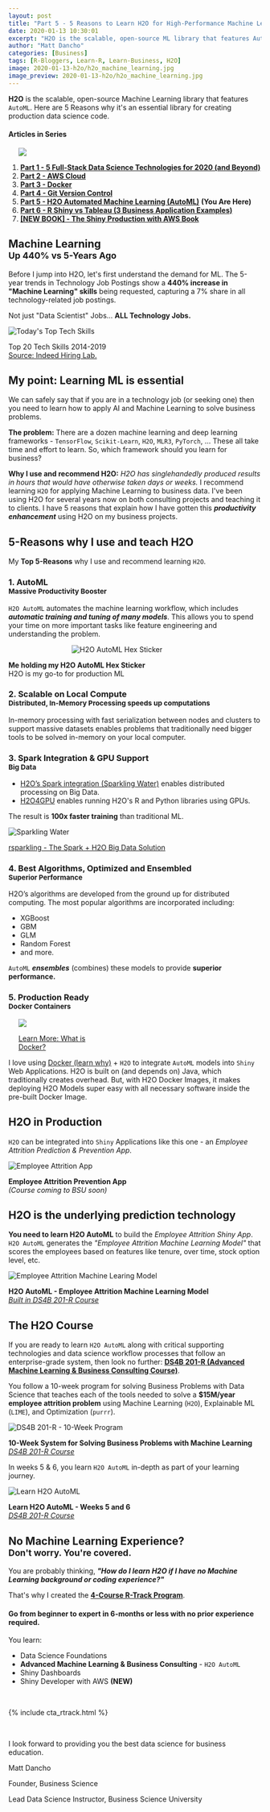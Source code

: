 ```yaml
---
layout: post
title: "Part 5 - 5 Reasons to Learn H2O for High-Performance Machine Learning"
date: 2020-01-13 10:30:01
excerpt: "H2O is the scalable, open-source ML library that features AutoML. Here's why it's an essential library for me (and you)."
author: "Matt Dancho"
categories: [Business]
tags: [R-Bloggers, Learn-R, Learn-Business, H2O]
image: 2020-01-13-h2o/h2o_machine_learning.jpg
image_preview: 2020-01-13-h2o/h2o_machine_learning.jpg
---
```


<p class="lead"><strong>H2O</strong> is the scalable, open-source Machine Learning library that features <code>AutoML</code>. Here are 5 Reasons why it's an essential library for creating production data science code.</p>


#### Articles in Series

<div class="pull-right hidden-xs" style="width:50%; margin-left:20px;">
  <img class="img-responsive" src="/assets/2020-01-13-h2o/h2o_machine_learning.jpg"> 
</div>

1. [__Part 1 - 5 Full-Stack Data Science Technologies for 2020 (and Beyond)__](https://www.business-science.io/business/2019/12/09/data-science-technologies.html)
2. [__Part 2 - AWS Cloud__ ](https://www.business-science.io/business/2019/11/13/data-science-with-aws.html)
3. [__Part 3 - Docker__](https://www.business-science.io/business/2019/11/22/docker-for-data-science.html)
4. [__Part 4 - Git Version Control__](https://www.business-science.io/business/2019/12/09/git-for-apps.html)
5. [__Part 5 - H2O Automated Machine Learning (AutoML)__](https://www.business-science.io/business/2020/01/13/five-reasons-to-learn-h2o-machine-learning.html) __(You Are Here)__
6. [__Part 6 - R Shiny vs Tableau (3 Business Application Examples)__](https://www.business-science.io/business/2020/03/09/shiny-vs-tableau.html) 
7. [__\[NEW BOOK\] - The Shiny Production with AWS Book__](https://www.business-science.io/business/2020/01/02/shiny-production-with-aws-docker-git-book.html)


<h2>Machine Learning<br><small><strong>Up 440%</strong> vs 5-Years Ago</small></h2>

Before I jump into H2O, let's first understand the demand for ML. The 5-year trends in Technology Job Postings show a __440% increase in "Machine Learning" skills__ being requested, capturing a 7% share in all technology-related job postings. 

Not just "Data Scientist" Jobs... __ALL Technology Jobs.__

![Today's Top Tech Skills](/assets/2019-12-09-data-science-technologies/indeed_tech_trends.jpg)

<p class="date text-center">
Top 20 Tech Skills 2014-2019 <br>
<a href="https://www.hiringlab.org/2019/11/19/todays-top-tech-skills/" target="_blank">Source: Indeed Hiring Lab.</a>
</p>

## My point: Learning ML is essential

We can safely say that if you are in a technology job (or seeking one) then you need to learn how to apply AI and Machine Learning to solve business problems. 

__The problem:__ There are a dozen machine learning and deep learning frameworks - `TensorFlow`, `Scikit-Learn`, `H2O`, `MLR3`, `PyTorch`, ... These all take time and effort to learn. So, which framework should you learn for business?

__Why I use and recommend H2O:__ _H2O has singlehandedly produced results in hours that would have otherwise taken days or weeks._ I recommend learning `H2O` for applying Machine Learning to business data. I've been using H2O for several years now on both consulting projects and teaching it to clients. I have 5 reasons that explain how I have gotten this ___productivity enhancement___ using H2O on my business projects. 

## 5-Reasons why I use and teach H2O

My __Top 5-Reasons__ why I use and recommend learning `H2O`.

<h3>1. AutoML<br><small><strong>Massive Productivity Booster</strong></small></h3>

`H2O AutoML` automates the machine learning workflow, which includes ___automatic training and tuning of many models___. This allows you to spend your time on more important tasks like feature engineering and understanding the problem. 

<div class="" style="width:50%; margin:0 auto;">
  <img class="img-responsive" src="/assets/2020-01-13-h2o/h2o_automl_hex_sticker.jpg" alt ="H2O AutoML Hex Sticker"> 
</div>

<p class="date text-center">
<strong>Me holding my H2O AutoML Hex Sticker</strong><br>
H2O is my go-to for production ML
</p>


<h3>2. Scalable on Local Compute<br><small><strong>Distributed, In-Memory Processing speeds up computations</strong></small></h3>

In-memory processing with fast serialization between nodes and clusters to support massive datasets enables problems that traditionally need bigger tools to be solved in-memory on your local computer.


<h3>3. Spark Integration & GPU Support<br><small><strong>Big Data</strong></small></h3>

- <a href="https://spark.rstudio.com/guides/h2o/" target="_blank">H2O’s Spark integration (Sparkling Water)</a> enables distributed processing on Big Data. 
- <a href="https://www.h2o.ai/products/h2o4gpu/" target="_blank">H2O4GPU</a> enables running H2O's R and Python libraries using GPUs. 

The result is __100x faster training__ than traditional ML.

![Sparkling Water](/assets/2020-01-13-h2o/h2o_sparkling_water.jpg)

<p class="date text-center">
<a href="https://spark.rstudio.com/guides/h2o/" target="_blank">rsparkling - The Spark + H2O Big Data Solution</a>
</p>



<h3>4. Best Algorithms, Optimized and Ensembled<br><small><strong>Superior Performance</strong></small></h3>

H2O’s algorithms are developed from the ground up for distributed computing. The most popular algorithms are incorporated including: 

- XGBoost
- GBM
- GLM
- Random Forest
- and more. 

`AutoML` ___ensembles___ (combines) these models to provide __superior performance.__


<h3>5. Production Ready<br><small><strong>Docker Containers</strong></small></h3>

<div class="pull-right hidden-xs" style="width:30%; margin-left:20px;">
  <a href="https://www.business-science.io/business/2019/11/22/docker-for-data-science.html" target="_blank">
    <img class="img-responsive" src="/assets/2019-11-22-docker/docker.png">
    <p class="text-center">Learn More: What is Docker?</p>
  </a>
</div>

I love using [Docker (learn why)](https://www.business-science.io/business/2019/11/22/docker-for-data-science.html) + `H2O` to integrate `AutoML` models into `Shiny` Web Applications.  H2O is built on (and depends on) Java, which traditionally creates overhead. But, with H2O Docker Images, it makes deploying H2O Models super easy with all necessary software inside the pre-built Docker Image.

## H2O in Production

`H2O` can be integrated into `Shiny` Applications like this one - an _Employee Attrition Prediction & Prevention App_. 


![Employee Attrition App](/assets/2020-01-13-h2o/employee_attrition_app.jpg)

<p class="date text-center">
<strong>Employee Attrition Prevention App</strong> <br>
<em>(Course coming to BSU soon)</em>
</p>

## H2O is the underlying prediction technology

__You need to learn H2O AutoML__ to build the _Employee Attrition Shiny App_. `H2O AutoML` generates the _"Employee Attrition Machine Learning Model"_ that scores the employees based on features like tenure, over time, stock option level, etc. 

![Employee Attrition Machine Learing Model](/assets/2020-01-13-h2o/employee_attrition_ml_model.jpg)

<p class="date text-center">
<strong>H2O AutoML - Employee Attrition Machine Learning Model</strong> <br>
<a href="https://university.business-science.io/p/hr201-using-machine-learning-h2o-lime-to-predict-employee-turnover" target="_blank"><em>Built in DS4B 201-R Course</em></a>
</p>


## The H2O Course

If you are ready to learn `H2O AutoML` along with critical supporting technologies and data science workflow processes that follow an enterprise-grade system, then look no further: [__DS4B 201-R (Advanced Machine Learning & Business Consulting Course)__](https://university.business-science.io/p/hr201-using-machine-learning-h2o-lime-to-predict-employee-turnover). 

You follow a 10-week program for solving Business Problems with Data Science that teaches each of the tools needed to solve a __$15M/year employee attrition problem__ using Machine Learning (`H2O`), Explainable ML (`LIME`), and Optimization (`purrr`). 

![DS4B 201-R - 10-Week Program](/assets/2020-01-13-h2o/10_week_program.png)

<p class="date text-center">
<strong>10-Week System for Solving Business Problems with Machine Learning</strong> <br>
<a href="https://university.business-science.io/p/hr201-using-machine-learning-h2o-lime-to-predict-employee-turnover" target="_blank"><em>DS4B 201-R Course</em></a>
</p>

In weeks 5 & 6, you learn `H2O AutoML` in-depth as part of your learning journey. 

![Learn H2O AutoML](/assets/2020-01-13-h2o/h2o_automl.png)

<p class="date text-center">
<strong>Learn H2O AutoML - Weeks 5 and 6</strong> <br>
<a href="https://university.business-science.io/p/hr201-using-machine-learning-h2o-lime-to-predict-employee-turnover" target="_blank"><em>DS4B 201-R Course</em></a>
</p>


<h2> No Machine Learning Experience?<br><small><strong>Don't worry. You're covered.</strong></small></h2>

You are probably thinking, ___"How do I learn H2O if I have no Machine Learning background or coding experience?"___

That's why I created the [__4-Course R-Track Program__](https://university.business-science.io/p/4-course-bundle-machine-learning-and-web-applications-r-track-101-102-201-202a/).

#### Go from beginner to expert in 6-months or less with no prior experience required. 

You learn:

- Data Science Foundations
- __Advanced Machine Learning & Business Consulting__ - `H2O AutoML`
- Shiny Dashboards
- Shiny Developer with AWS __(NEW)__

<br>

{% include cta_rtrack.html %}

<br>

I look forward to providing you the best data science for business education. 

Matt Dancho

Founder, Business Science

Lead Data Science Instructor, Business Science University
